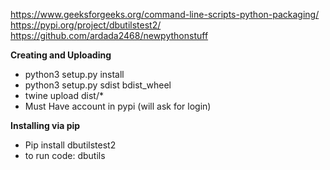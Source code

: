 https://www.geeksforgeeks.org/command-line-scripts-python-packaging/
https://pypi.org/project/dbutilstest2/
https://github.com/ardada2468/newpythonstuff
  
  
**Creating and Uploading**

 - python3 setup.py install
 - python3 setup.py sdist bdist_wheel
 - twine upload dist/*
 - Must Have account in pypi (will ask for login)

**Installing via pip**

 - Pip install dbutilstest2
 - to run code: dbutils